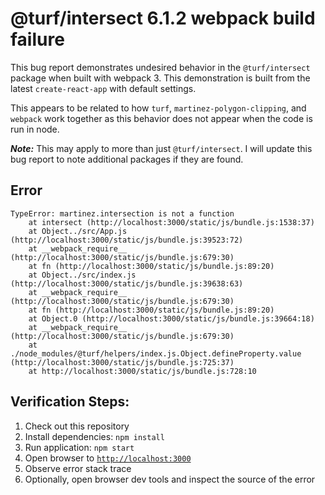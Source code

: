 # @turf/intersect 6.1.2 webpack build failure

This bug report demonstrates undesired behavior in the `@turf/intersect` package when built with webpack 3. This demonstration is built from the latest `create-react-app` with default settings.

This appears to be related to how `turf`, `martinez-polygon-clipping`, and `webpack` work together as this behavior does not appear when the code is run in node.

***Note:*** This may apply to more than just `@turf/intersect`. I will update this bug report to note additional packages if they are found.

## Error
```
TypeError: martinez.intersection is not a function
    at intersect (http://localhost:3000/static/js/bundle.js:1538:37)
    at Object../src/App.js (http://localhost:3000/static/js/bundle.js:39523:72)
    at __webpack_require__ (http://localhost:3000/static/js/bundle.js:679:30)
    at fn (http://localhost:3000/static/js/bundle.js:89:20)
    at Object../src/index.js (http://localhost:3000/static/js/bundle.js:39638:63)
    at __webpack_require__ (http://localhost:3000/static/js/bundle.js:679:30)
    at fn (http://localhost:3000/static/js/bundle.js:89:20)
    at Object.0 (http://localhost:3000/static/js/bundle.js:39664:18)
    at __webpack_require__ (http://localhost:3000/static/js/bundle.js:679:30)
    at ./node_modules/@turf/helpers/index.js.Object.defineProperty.value (http://localhost:3000/static/js/bundle.js:725:37)
    at http://localhost:3000/static/js/bundle.js:728:10
```

## Verification Steps:
1. Check out this repository
1. Install dependencies: `npm install`
1. Run application: `npm start`
1. Open browser to [`http://localhost:3000`](http://localhost:3000)
1. Observe error stack trace
1. Optionally, open browser dev tools and inspect the source of the error
